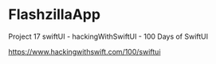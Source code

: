 # FlashzillaApp
Project 17 swiftUI - hackingWithSwiftUI - 100 Days of SwiftUI

https://www.hackingwithswift.com/100/swiftui

